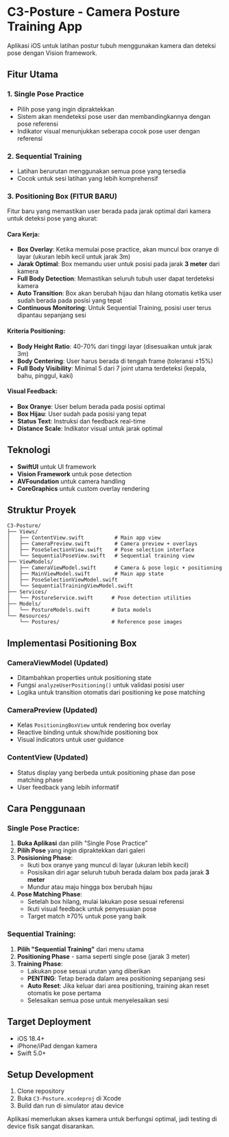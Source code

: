 # C3-Posture - Camera Posture Training App

Aplikasi iOS untuk latihan postur tubuh menggunakan kamera dan deteksi pose dengan Vision framework.

## Fitur Utama

### 1. Single Pose Practice
- Pilih pose yang ingin dipraktekkan
- Sistem akan mendeteksi pose user dan membandingkannya dengan pose referensi
- Indikator visual menunjukkan seberapa cocok pose user dengan referensi

### 2. Sequential Training
- Latihan berurutan menggunakan semua pose yang tersedia
- Cocok untuk sesi latihan yang lebih komprehensif

### 3. **Positioning Box (FITUR BARU)**
Fitur baru yang memastikan user berada pada jarak optimal dari kamera untuk deteksi pose yang akurat:

#### Cara Kerja:
- **Box Overlay**: Ketika memulai pose practice, akan muncul box oranye di layar (ukuran lebih kecil untuk jarak 3m)
- **Jarak Optimal**: Box memandu user untuk posisi pada jarak **3 meter** dari kamera
- **Full Body Detection**: Memastikan seluruh tubuh user dapat terdeteksi kamera
- **Auto Transition**: Box akan berubah hijau dan hilang otomatis ketika user sudah berada pada posisi yang tepat
- **Continuous Monitoring**: Untuk Sequential Training, posisi user terus dipantau sepanjang sesi

#### Kriteria Positioning:
- **Body Height Ratio**: 40-70% dari tinggi layar (disesuaikan untuk jarak 3m)
- **Body Centering**: User harus berada di tengah frame (toleransi ±15%)
- **Full Body Visibility**: Minimal 5 dari 7 joint utama terdeteksi (kepala, bahu, pinggul, kaki)

#### Visual Feedback:
- **Box Oranye**: User belum berada pada posisi optimal
- **Box Hijau**: User sudah pada posisi yang tepat
- **Status Text**: Instruksi dan feedback real-time
- **Distance Scale**: Indikator visual untuk jarak optimal

## Teknologi

- **SwiftUI** untuk UI framework
- **Vision Framework** untuk pose detection
- **AVFoundation** untuk camera handling
- **CoreGraphics** untuk custom overlay rendering

## Struktur Proyek

```
C3-Posture/
├── Views/
│   ├── ContentView.swift          # Main app view
│   ├── CameraPreview.swift        # Camera preview + overlays
│   ├── PoseSelectionView.swift    # Pose selection interface
│   └── SequentialPoseView.swift   # Sequential training view
├── ViewModels/
│   ├── CameraViewModel.swift      # Camera & pose logic + positioning
│   ├── MainViewModel.swift        # Main app state
│   ├── PoseSelectionViewModel.swift
│   └── SequentialTrainingViewModel.swift
├── Services/
│   └── PostureService.swift      # Pose detection utilities
├── Models/
│   └── PostureModels.swift       # Data models
└── Resources/
    └── Postures/                 # Reference pose images
```

## Implementasi Positioning Box

### CameraViewModel (Updated)
- Ditambahkan properties untuk positioning state
- Fungsi `analyzeUserPositioning()` untuk validasi posisi user
- Logika untuk transition otomatis dari positioning ke pose matching

### CameraPreview (Updated)
- Kelas `PositioningBoxView` untuk rendering box overlay
- Reactive binding untuk show/hide positioning box
- Visual indicators untuk user guidance

### ContentView (Updated)
- Status display yang berbeda untuk positioning phase dan pose matching phase
- User feedback yang lebih informatif

## Cara Penggunaan

### Single Pose Practice:
1. **Buka Aplikasi** dan pilih "Single Pose Practice"
2. **Pilih Pose** yang ingin dipraktekkan dari galeri
3. **Posisioning Phase**: 
   - Ikuti box oranye yang muncul di layar (ukuran lebih kecil)
   - Posisikan diri agar seluruh tubuh berada dalam box pada jarak **3 meter**
   - Mundur atau maju hingga box berubah hijau
4. **Pose Matching Phase**:
   - Setelah box hilang, mulai lakukan pose sesuai referensi
   - Ikuti visual feedback untuk penyesuaian pose
   - Target match ≥70% untuk pose yang baik

### Sequential Training:
1. **Pilih "Sequential Training"** dari menu utama
2. **Positioning Phase** - sama seperti single pose (jarak 3 meter)
3. **Training Phase**:
   - Lakukan pose sesuai urutan yang diberikan
   - **PENTING**: Tetap berada dalam area positioning sepanjang sesi
   - **Auto Reset**: Jika keluar dari area positioning, training akan reset otomatis ke pose pertama
   - Selesaikan semua pose untuk menyelesaikan sesi

## Target Deployment

- iOS 18.4+
- iPhone/iPad dengan kamera
- Swift 5.0+

## Setup Development

1. Clone repository
2. Buka `C3-Posture.xcodeproj` di Xcode
3. Build dan run di simulator atau device

Aplikasi memerlukan akses kamera untuk berfungsi optimal, jadi testing di device fisik sangat disarankan. 